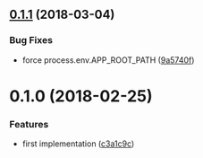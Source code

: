 <a name="0.1.1"></a>
## [0.1.1](https://github.com/christophehurpeau/lint-file/compare/v0.1.0...v0.1.1) (2018-03-04)


### Bug Fixes

* force process.env.APP_ROOT_PATH ([9a5740f](https://github.com/christophehurpeau/lint-file/commit/9a5740f))


<a name="0.1.0"></a>
# 0.1.0 (2018-02-25)


### Features

* first implementation ([c3a1c9c](https://github.com/christophehurpeau/lint-file/commit/c3a1c9c))
